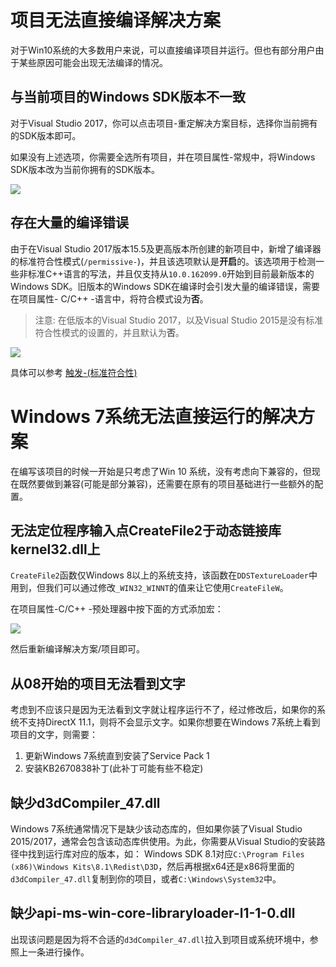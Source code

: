 # 项目无法直接编译解决方案

对于Win10系统的大多数用户来说，可以直接编译项目并运行。但也有部分用户由于某些原因可能会出现无法编译的情况。

## 与当前项目的Windows SDK版本不一致

对于Visual Studio 2017，你可以点击项目-重定解决方案目标，选择你当前拥有的SDK版本即可。

如果没有上述选项，你需要全选所有项目，并在项目属性-常规中，将Windows SDK版本改为当前你拥有的SDK版本。

![](https://github.com/MKXJun/DirectX11-With-Windows-SDK/blob/master/MarkdownFiles/How-To-Build-Solution/001.png)

## 存在大量的编译错误

由于在Visual Studio 2017版本15.5及更高版本所创建的新项目中，新增了编译器的标准符合性模式(`/permissive-`)，并且该选项默认是**开启**的。该选项用于检测一些非标准C++语言的写法，并且仅支持从`10.0.162099.0`开始到目前最新版本的Windows SDK。旧版本的Windows SDK在编译时会引发大量的编译错误，需要在项目属性- C/C++ -语言中，将符合模式设为**否**。

>注意: 在低版本的Visual Studio 2017，以及Visual Studio 2015是没有标准符合性模式的设置的，并且默认为**否**。

![](https://github.com/MKXJun/DirectX11-With-Windows-SDK/blob/master/MarkdownFiles/How-To-Build-Solution/002.png)

具体可以参考 [触发-(标准符合性)](https://docs.microsoft.com/zh-cn/cpp/build/reference/permissive-standards-conformance?view=vs-2017)

# Windows 7系统无法直接运行的解决方案

在编写该项目的时候一开始是只考虑了Win 10 系统，没有考虑向下兼容的，但现在既然要做到兼容(可能是部分兼容)，还需要在原有的项目基础进行一些额外的配置。

## 无法定位程序输入点CreateFile2于动态链接库kernel32.dll上
`CreateFile2`函数仅Windows 8以上的系统支持，该函数在`DDSTextureLoader`中用到，但我们可以通过修改`_WIN32_WINNT`的值来让它使用`CreateFileW`。

在项目属性-C/C++ -预处理器中按下面的方式添加宏：

![](https://github.com/MKXJun/DirectX11-With-Windows-SDK/blob/master/MarkdownFiles/003.png)

然后重新编译解决方案/项目即可。

## 从08开始的项目无法看到文字

考虑到不应该只是因为无法看到文字就让程序运行不了，经过修改后，如果你的系统不支持DirectX 11.1，则将不会显示文字。如果你想要在Windows 7系统上看到项目的文字，则需要：
1. 更新Windows 7系统直到安装了Service Pack 1
2. 安装KB2670838补丁(此补丁可能有些不稳定)

## 缺少d3dCompiler_47.dll

Windows 7系统通常情况下是缺少该动态库的，但如果你装了Visual Studio 2015/2017，通常会包含该动态库供使用。为此，你需要从Visual Studio的安装路径中找到运行库对应的版本，如：
Windows SDK 8.1对应`C:\Program Files (x86)\Windows Kits\8.1\Redist\D3D`，然后再根据x64还是x86将里面的`d3dCompiler_47.dll`复制到你的项目，或者`C:\Windows\System32`中。

## 缺少api-ms-win-core-libraryloader-l1-1-0.dll
出现该问题是因为将不合适的`d3dCompiler_47.dll`拉入到项目或系统环境中，参照上一条进行操作。



